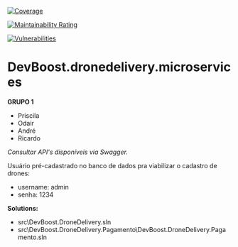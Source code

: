 [![Coverage](https://sonarcloud.io/api/project_badges/measure?project=ricardotaricio_devboost.microservices&metric=coverage)](https://sonarcloud.io/dashboard?id=ricardotaricio_devboost.microservices)

[![Maintainability Rating](https://sonarcloud.io/api/project_badges/measure?project=ricardotaricio_devboost.microservices&metric=sqale_rating)](https://sonarcloud.io/dashboard?id=ricardotaricio_devboost.microservices)

[![Vulnerabilities](https://sonarcloud.io/api/project_badges/measure?project=ricardotaricio_devboost.microservices&metric=vulnerabilities)](https://sonarcloud.io/dashboard?id=ricardotaricio_devboost.microservices)

# DevBoost.dronedelivery.microservices

**GRUPO 1**

* Priscila
* Odair
* André
* Ricardo



*Consultar API's disponíveis via Swagger.*

Usuário pré-cadastrado no banco de dados pra viabilizar o cadastro de drones:
* username: admin
* senha: 1234

**Solutions:**
* src\DevBoost.DroneDelivery.sln
* src\DevBoost.DroneDelivery.Pagamento\DevBoost.DroneDelivery.Pagamento.sln
